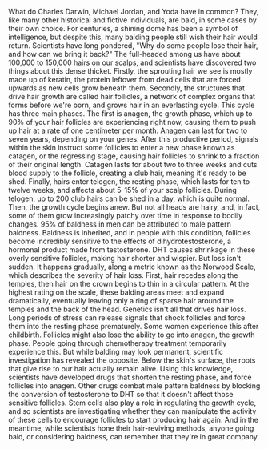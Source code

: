 
What do Charles Darwin, Michael Jordan,
and Yoda have in common?
They, like many other historical
and fictive individuals, are bald,
in some cases by their own choice.
For centuries, a shining dome has been
a symbol of intelligence,
but despite this, many balding people
still wish their hair would return.
Scientists have long pondered,
&quot;Why do some people lose their hair,
and how can we bring it back?&quot;
The full-headed among us have about
100,000 to 150,000 hairs on our scalps,
and scientists have discovered two things
about this dense thicket.
Firstly, the sprouting hair we see
is mostly made up of keratin,
the protein leftover from dead cells
that are forced upwards
as new cells grow beneath them.
Secondly, the structures 
that drive hair growth
are called hair follicles,
a network of complex organs
that forms before we&#39;re born,
and grows hair in an everlasting cycle.
This cycle has three main phases.
The first is anagen, the growth phase,
which up to 90% of your hair follicles
are experiencing right now,
causing them to push up hair
at a rate of one centimeter per month.
Anagen can last for two to seven years,
depending on your genes.
After this productive period,
signals within the skin instruct
some follicles to enter a new phase
known as catagen, or the regressing stage,
causing hair follicles to shrink
to a fraction of their original length.
Catagen lasts for
about two to three weeks
and cuts blood supply to the follicle,
creating a club hair,
meaning it&#39;s ready to be shed.
Finally, hairs enter telogen,
the resting phase,
which lasts for ten to twelve weeks,
and affects about 
5-15% of your scalp follicles.
During telogen, up to 200 club hairs
can be shed in a day,
which is quite normal.
Then, the growth cycle begins anew.
But not all heads are hairy,
and, in fact, some of them grow
increasingly patchy over time
in response to bodily changes.
95% of baldness in men can
be attributed to male pattern baldness.
Baldness is inherited,
and in people with this condition,
follicles become incredibly sensitive
to the effects of dihydrotestosterone,
a hormonal product 
made from testosterone.
DHT causes shrinkage 
in these overly sensitive follicles,
making hair shorter and wispier.
But loss isn&#39;t sudden.
It happens gradually, along a metric
known as the Norwood Scale,
which describes the severity of hair loss.
First, hair recedes along the temples,
then hair on the crown begins to thin
in a circular pattern.
At the highest rating on the scale,
these balding areas meet 
and expand dramatically,
eventually leaving only a ring
of sparse hair around the temples
and the back of the head.
Genetics isn&#39;t all that drives hair loss.
Long periods of stress can release
signals that shock follicles
and force them into 
the resting phase prematurely.
Some women experience this
after childbirth.
Follicles might also lose the ability
to go into anagen, the growth phase.
People going through chemotherapy
treatment temporarily experience this.
But while balding may look permanent,
scientific investigation 
has revealed the opposite.
Below the skin&#39;s surface,
the roots that give rise to our hair
actually remain alive.
Using this knowledge,
scientists have developed drugs
that shorten the resting phase,
and force follicles into anagen.
Other drugs combat male pattern baldness
by blocking the conversion 
of testosterone to DHT
so that it doesn&#39;t affect 
those sensitive follicles.
Stem cells also play a role in regulating
the growth cycle,
and so scientists are investigating
whether they can manipulate
the activity of these cells to encourage
follicles to start producing hair again.
And in the meantime,
while scientists hone 
their hair-reviving methods,
anyone going bald, 
or considering baldness,
can remember that 
they&#39;re in great company.
